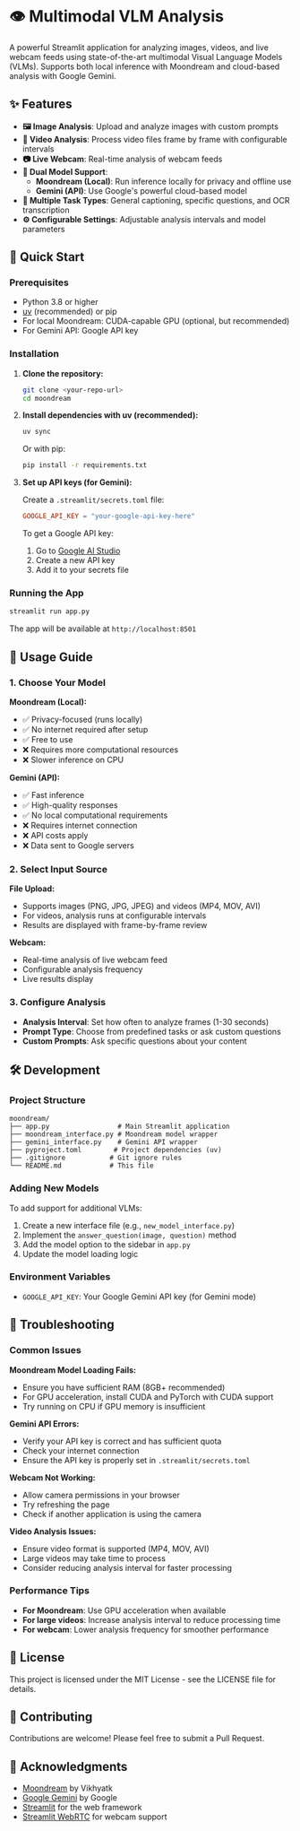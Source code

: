 # 👁️ Multimodal VLM Analysis

A powerful Streamlit application for analyzing images, videos, and live webcam feeds using state-of-the-art multimodal Visual Language Models (VLMs). Supports both local inference with Moondream and cloud-based analysis with Google Gemini.

## ✨ Features

- **🖼️ Image Analysis**: Upload and analyze images with custom prompts
- **🎥 Video Analysis**: Process video files frame by frame with configurable intervals
- **📷 Live Webcam**: Real-time analysis of webcam feeds
- **🤖 Dual Model Support**: 
  - **Moondream (Local)**: Run inference locally for privacy and offline use
  - **Gemini (API)**: Use Google's powerful cloud-based model
- **📝 Multiple Task Types**: General captioning, specific questions, and OCR transcription
- **⚙️ Configurable Settings**: Adjustable analysis intervals and model parameters

## 🚀 Quick Start

### Prerequisites

- Python 3.8 or higher
- [uv](https://github.com/astral-sh/uv) (recommended) or pip
- For local Moondream: CUDA-capable GPU (optional, but recommended)
- For Gemini API: Google API key

### Installation

1. **Clone the repository:**
   ```bash
   git clone <your-repo-url>
   cd moondream
   ```

2. **Install dependencies with uv (recommended):**
   ```bash
   uv sync
   ```

   Or with pip:
   ```bash
   pip install -r requirements.txt
   ```

3. **Set up API keys (for Gemini):**
   
   Create a `.streamlit/secrets.toml` file:
   ```toml
   GOOGLE_API_KEY = "your-google-api-key-here"
   ```

   To get a Google API key:
   1. Go to [Google AI Studio](https://makersuite.google.com/app/apikey)
   2. Create a new API key
   3. Add it to your secrets file

### Running the App

```bash
streamlit run app.py
```

The app will be available at `http://localhost:8501`

## 📖 Usage Guide

### 1. Choose Your Model

**Moondream (Local):**
- ✅ Privacy-focused (runs locally)
- ✅ No internet required after setup
- ✅ Free to use
- ❌ Requires more computational resources
- ❌ Slower inference on CPU

**Gemini (API):**
- ✅ Fast inference
- ✅ High-quality responses
- ✅ No local computational requirements
- ❌ Requires internet connection
- ❌ API costs apply
- ❌ Data sent to Google servers

### 2. Select Input Source

**File Upload:**
- Supports images (PNG, JPG, JPEG) and videos (MP4, MOV, AVI)
- For videos, analysis runs at configurable intervals
- Results are displayed with frame-by-frame review

**Webcam:**
- Real-time analysis of live webcam feed
- Configurable analysis frequency
- Live results display

### 3. Configure Analysis

- **Analysis Interval**: Set how often to analyze frames (1-30 seconds)
- **Prompt Type**: Choose from predefined tasks or ask custom questions
- **Custom Prompts**: Ask specific questions about your content

## 🛠️ Development

### Project Structure

```
moondream/
├── app.py                 # Main Streamlit application
├── moondream_interface.py # Moondream model wrapper
├── gemini_interface.py    # Gemini API wrapper
├── pyproject.toml        # Project dependencies (uv)
├── .gitignore           # Git ignore rules
└── README.md            # This file
```

### Adding New Models

To add support for additional VLMs:

1. Create a new interface file (e.g., `new_model_interface.py`)
2. Implement the `answer_question(image, question)` method
3. Add the model option to the sidebar in `app.py`
4. Update the model loading logic

### Environment Variables

- `GOOGLE_API_KEY`: Your Google Gemini API key (for Gemini mode)

## 🔧 Troubleshooting

### Common Issues

**Moondream Model Loading Fails:**
- Ensure you have sufficient RAM (8GB+ recommended)
- For GPU acceleration, install CUDA and PyTorch with CUDA support
- Try running on CPU if GPU memory is insufficient

**Gemini API Errors:**
- Verify your API key is correct and has sufficient quota
- Check your internet connection
- Ensure the API key is properly set in `.streamlit/secrets.toml`

**Webcam Not Working:**
- Allow camera permissions in your browser
- Try refreshing the page
- Check if another application is using the camera

**Video Analysis Issues:**
- Ensure video format is supported (MP4, MOV, AVI)
- Large videos may take time to process
- Consider reducing analysis interval for faster processing

### Performance Tips

- **For Moondream**: Use GPU acceleration when available
- **For large videos**: Increase analysis interval to reduce processing time
- **For webcam**: Lower analysis frequency for smoother performance

## 📝 License

This project is licensed under the MIT License - see the LICENSE file for details.

## 🤝 Contributing

Contributions are welcome! Please feel free to submit a Pull Request.

## 🙏 Acknowledgments

- [Moondream](https://github.com/vikhyatk/moondream) by Vikhyatk
- [Google Gemini](https://ai.google.dev/) by Google
- [Streamlit](https://streamlit.io/) for the web framework
- [Streamlit WebRTC](https://github.com/whitphx/streamlit-webrtc) for webcam support 